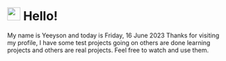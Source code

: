  <h1>
    <img src="https://emojis.slackmojis.com/emojis/images/1643510097/45343/hi.gif?1643510097" width="30"/> 
    Hello!
 </h1>
 <p>
    My name is Yeeyson and today is Friday, 16 June 2023
    Thanks for visiting my profile, I have some test projects going on others are done learning projects and others are real projects.
    Feel free to watch and use them.
 </p>